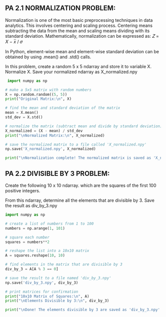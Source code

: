 ## PA 2.1 NORMALIZATION PROBLEM:
Normalization is one of the most basic preprocessing techniques in data analytics. This involves centering and scaling process. Centering means subtracting the data from the mean and scaling means dividing with its standard deviation. Mathematically, normalization can be expressed as:
𝑍 = 𝑋 − 𝑥̅ / 𝜎

In Python, element-wise mean and element-wise standard deviation can be obtained by using .mean() and .std() calls.

In this problem, create a random 5 x 5 ndarray and store it to variable X. Normalize X. Save your normalized ndarray as X_normalized.npy

```python
 import numpy as np

# make a 5x5 matrix with random numbers
X = np.random.random((5, 5))
print("Original Matrix:\n", X)  

# find the mean and standard deviation of the matrix
mean = X.mean()  
std_dev = X.std() 

# normalize the matrix (subtract mean and divide by standard deviation)
X_normalized = (X - mean) / std_dev
print("\nNormalized Matrix:\n", X_normalized)  

# save the normalized matrix to a file called 'X_normalized.npy'
np.save('X_normalized.npy', X_normalized)

print("\nNormalization complete! The normalized matrix is saved as 'X_normalized.npy'.")


```
        
## PA 2.2 DIVISIBLE BY 3 PROBLEM:
Create the following 10 x 10 ndarray. which are the squares of the first 100 positive integers.

From this ndarray, determine all the elements that are divisible by 3. Save the result as div_by_3.npy

```python
import numpy as np

# create a list of numbers from 1 to 100
numbers = np.arange(1, 101)

# square each number 
squares = numbers**2

# reshape the list into a 10x10 matrix
A = squares.reshape(10, 10)

# find elements in the matrix that are divisible by 3
div_by_3 = A[A % 3 == 0]

# save the result to a file named 'div_by_3.npy'
np.save('div_by_3.npy', div_by_3)

# print matrices for confirmation 
print("10x10 Matrix of Squares:\n", A)
print("\nElements Divisible by 3:\n", div_by_3)

print("\nDone! The elements divisible by 3 are saved as 'div_by_3.npy'.")



          
                  
